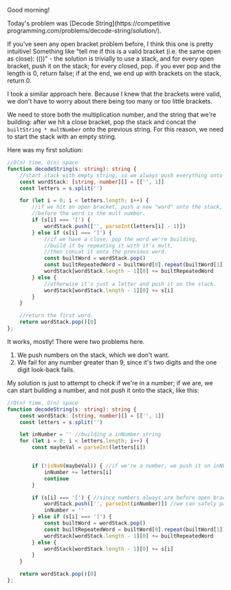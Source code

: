Good morning!

Today's problem was [Decode String](https://competitive programming.com/problems/decode-string/solution/).

If you've seen any open bracket problem before, I think this one is pretty intuitive! Something like "tell me if this is a valid bracket (i.e. the same open as close): (())" - the solution is trivially to use a stack, and for every open bracket, push it on the stack; for every closed, pop. if you ever pop and the length is 0, return false; if at the end, we end up with brackets on the stack, return 0.

I took a similar approach here. Because I knew that the brackets were valid, we don't have to worry about there being too many or too little brackets.

We need to store both the multiplication number, and the string that we're building: after we hit a close bracket, pop the stack and concat the `builtString * multNumber` onto the previous string. For this reason, we need to start the stack with an empty string.

Here was my first solution:

```typescript
//O(n) time, O(n) space
function decodeString(s: string): string {
    //start stack with empty string, so we always push everything onto this string at the end
    const wordStack: [string, number][] = [['', 1]]
    const letters = s.split('')

    for (let i = 0; i < letters.length; i++) {
        //if we hit an open bracket, push a new "word" onto the stack, and the number
        //before the word is the mult number.
        if (s[i] === '[') {
            wordStack.push(['', parseInt(letters[i] - 1)])
        } else if (s[i] === ']') {
            //if we have a close, pop the word we're building,
            //build it by repeating it with it's mult,
            //then concat it onto the previous word.
            const builtWord = wordStack.pop()
            const builtRepeatedWord = builtWord[0].repeat(builtWord[1])
            wordStack[wordStack.length - 1][0] += builtRepeatedWord
        } else {
            //otherwise it's just a letter and push it on the stack.
            wordStack[wordStack.length - 1][0] += s[i]
        }
    }

    //return the first word.
    return wordStack.pop()[0]
};
```

It works, mostly! There were two problems here.

1. We push numbers on the stack, which we don't want.
2. We fail for any number greater than 9, since it's two digits and the one digit look-back fails.

My solution is just to attempt to check if we're in a number; if we are, we can start building a number, and
not push it onto the stack, like this:

```typescript
//O(n) time, O(n) space
function decodeString(s: string): string {
    const wordStack: [string, number][] = [['', 1]]
    const letters = s.split('')

    let inNumber = '' //building a inNumber string
    for (let i = 0; i < letters.length; i++) {
        const maybeVal = parseInt(letters[i])


        if (!isNaN(maybeVal)) { //if we're a number, we push it on inNUmber and contniue
            inNumber += letters[i]
            continue
        }

        if (s[i] === '[') { //since numbers always are before open brackets,
            wordStack.push(['', parseInt(inNumber)]) //we can safely parseInt of inNumber without worrying about mismatch.
            inNumber = ''
        } else if (s[i] === ']') {
            const builtWord = wordStack.pop()
            const builtRepeatedWord = builtWord[0].repeat(builtWord[1])
            wordStack[wordStack.length - 1][0] += builtRepeatedWord
        } else {
            wordStack[wordStack.length - 1][0] += s[i]
        }
    }

    return wordStack.pop()[0]
};
```